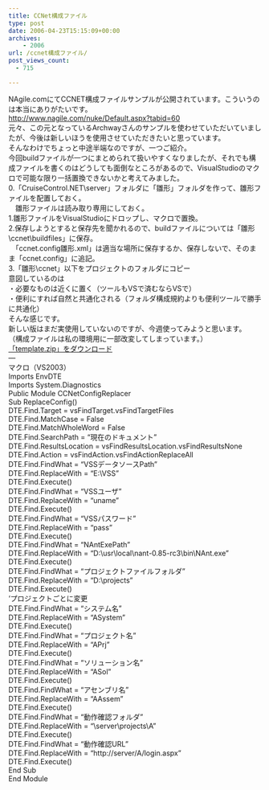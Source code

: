 ```yaml
---
title: CCNet構成ファイル
type: post
date: 2006-04-23T15:15:09+00:00
archives:
    - 2006
url: /ccnet構成ファイル/
post_views_count:
  - 715

---
```

NAgile.comにてCCNET構成ファイルサンプルが公開されています。こういうのは本当にありがたいです。  
<http://www.nagile.com/nuke/Default.aspx?tabid=60>  
元々、この元となっているArchwayさんのサンプルを使わせていただいていましたが、今後は新しいほうを使用させていただきたいと思っています。  
そんなわけでちょっと中途半端なのですが、一つご紹介。  
今回buildファイルが一つにまとめられて扱いやすくなりましたが、それでも構成ファイルを書くのはどうしても面倒なところがあるので、VisualStudioのマクロで可能な限り一括置換できないかと考えてみました。  
0.「CruiseControl.NET\server」フォルダに「雛形」フォルダを作って、雛形ファイルを配置しておく。  
　雛形ファイルは読み取り専用にしておく。  
1.雛形ファイルをVisualStudioにドロップし、マクロで置換。  
2.保存しようとすると保存先を聞かれるので、buildファイルについては「雛形\ccnet\buildfiles」に保存。  
　「ccnet.config雛形.xml」は適当な場所に保存するか、保存しないで、そのまま「ccnet.config」に追記。  
3.「雛形\ccnet」以下をプロジェクトのフォルダにコピー  
意図しているのは  
・必要なものは近くに置く（ツールもVSで済むならVSで）  
・便利にすれば自然と共通化される（フォルダ構成規約よりも便利ツールで勝手に共通化）  
そんな感じです。  
新しい版はまだ実使用していないのですが、今週使ってみようと思います。  
（構成ファイルは私の環境用に一部改変してしまっています。）  
[「template.zip」をダウンロード][1]  
&#8212;  
マクロ（VS2003）  
Imports EnvDTE  
Imports System.Diagnostics  
Public Module CCNetConfigReplacer  
Sub ReplaceConfig()  
DTE.Find.Target = vsFindTarget.vsFindTargetFiles  
DTE.Find.MatchCase = False  
DTE.Find.MatchWholeWord = False  
DTE.Find.SearchPath = &#8220;現在のドキュメント&#8221;  
DTE.Find.ResultsLocation = vsFindResultsLocation.vsFindResultsNone  
DTE.Find.Action = vsFindAction.vsFindActionReplaceAll  
DTE.Find.FindWhat = &#8220;VSSデータソースPath&#8221;  
DTE.Find.ReplaceWith = &#8220;E:\VSS&#8221;  
DTE.Find.Execute()  
DTE.Find.FindWhat = &#8220;VSSユーザ&#8221;  
DTE.Find.ReplaceWith = &#8220;uname&#8221;  
DTE.Find.Execute()  
DTE.Find.FindWhat = &#8220;VSSパスワード&#8221;  
DTE.Find.ReplaceWith = &#8220;pass&#8221;  
DTE.Find.Execute()  
DTE.Find.FindWhat = &#8220;NAntExePath&#8221;  
DTE.Find.ReplaceWith = &#8220;D:\usr\local\nant-0.85-rc3\bin\NAnt.exe&#8221;  
DTE.Find.Execute()  
DTE.Find.FindWhat = &#8220;プロジェクトファイルフォルダ&#8221;  
DTE.Find.ReplaceWith = &#8220;D:\projects&#8221;  
DTE.Find.Execute()  
&#8216;プロジェクトごとに変更  
DTE.Find.FindWhat = &#8220;システム名&#8221;  
DTE.Find.ReplaceWith = &#8220;ASystem&#8221;  
DTE.Find.Execute()  
DTE.Find.FindWhat = &#8220;プロジェクト名&#8221;  
DTE.Find.ReplaceWith = &#8220;APrj&#8221;  
DTE.Find.Execute()  
DTE.Find.FindWhat = &#8220;ソリューション名&#8221;  
DTE.Find.ReplaceWith = &#8220;ASol&#8221;  
DTE.Find.Execute()  
DTE.Find.FindWhat = &#8220;アセンブリ名&#8221;  
DTE.Find.ReplaceWith = &#8220;AAssem&#8221;  
DTE.Find.Execute()  
DTE.Find.FindWhat = &#8220;動作確認フォルダ&#8221;  
DTE.Find.ReplaceWith = &#8220;\\server\projects\A&#8221;  
DTE.Find.Execute()  
DTE.Find.FindWhat = &#8220;動作確認URL&#8221;  
DTE.Find.ReplaceWith = &#8220;http://server/A/login.aspx&#8221;  
DTE.Find.Execute()  
End Sub  
End Module

 [1]: http://konnokiyotaka.txt-nifty.com/pgblog/files/template.zip